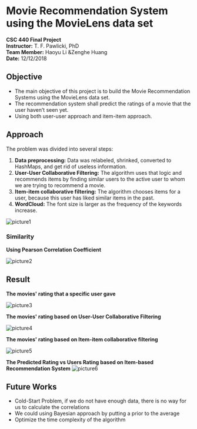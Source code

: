 # Movie Recommendation System using the MovieLens data set

**CSC 440 Final Project**  
**Instructor:** T. F. Pawlicki, PhD  
**Team Member:** Haoyu Li &Zenghe Huang  
**Date:** 12/12/2018  

## Objective

* The main objective of this project is to build the Movie Recommendation Systems using the MovieLens data set. 
* The recommendation system shall predict the ratings of a movie that the user haven’t seen yet.
* Using both user-user approach and item-item approach.

## Approach

The problem was divided into several steps:

1. **Data preprocessing:** Data was relabeled, shrinked, converted to HashMaps, and get rid of useless information.
2. **User-User Collaborative Filtering:** The algorithm uses that logic and recommends items by finding similar users to the active user to whom we are trying to recommend a movie.
3. **Item-item collaborative filtering:** The algorithm chooses items for a user, because this user has liked similar items in the past.
4. **WordCloud:** The font size is larger as the frequency of the keywords increase.

![picture1](https://user-images.githubusercontent.com/45834302/49903367-fc554000-fe34-11e8-925a-335c80380114.png)

### Similarity

**Using Pearson Correlation Coefficient**

![picture2](https://user-images.githubusercontent.com/45834302/49903692-06c40980-fe36-11e8-98c1-c60a935336c0.png)

## Result

**The movies' rating that a specific user gave**
  
![picture3](https://user-images.githubusercontent.com/45834302/49903780-47bc1e00-fe36-11e8-83d1-d8f338d4fbab.png)


**The movies' rating based on User-User Collaborative Filtering**
  
![picture4](https://user-images.githubusercontent.com/45834302/49903784-4985e180-fe36-11e8-8753-5ab31727ff98.png)


**The movies' rating based on Item-item collaborative filtering**
  
![picture5](https://user-images.githubusercontent.com/45834302/49903786-4b4fa500-fe36-11e8-81ae-0139009dafe8.png)


**The Predicted Rating vs Users Rating based on Item-based Recommendation System**
![picture6](https://user-images.githubusercontent.com/45834302/49904013-e8aad900-fe36-11e8-91c3-f69052248c66.png)

## Future Works

* Cold-Start Problem, if we do not have enough data, there is no way for us to calculate the correlations
* We could using Bayesian approach by putting a prior to the average
* Optimize the time complexity of the algorithm
